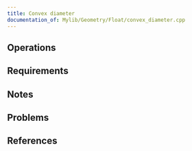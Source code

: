 ```yaml
---
title: Convex diameter
documentation_of: Mylib/Geometry/Float/convex_diameter.cpp
---
```


## Operations

## Requirements

## Notes

## Problems

## References
